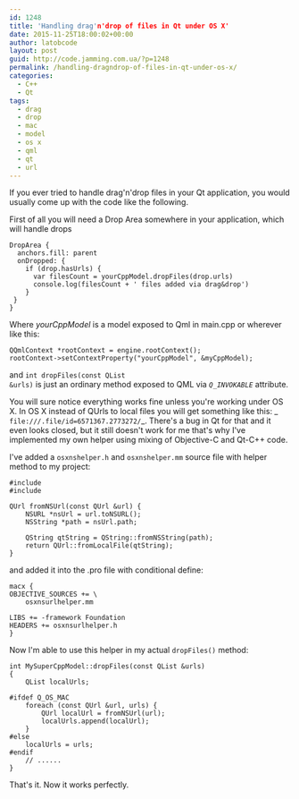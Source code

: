 ```yaml
---
id: 1248
title: 'Handling drag'n'drop of files in Qt under OS X'
date: 2015-11-25T18:00:02+00:00
author: latobcode
layout: post
guid: http://code.jamming.com.ua/?p=1248
permalink: /handling-dragndrop-of-files-in-qt-under-os-x/
categories:
  - C++
  - Qt
tags:
  - drag
  - drop
  - mac
  - model
  - os x
  - qml
  - qt
  - url
---
```

If you ever tried to handle drag'n'drop files in your Qt application, you would usually come up with the code like the following.
  
First of all you will need a Drop Area somewhere in your application, which will handle drops

<pre><code class="language-javascript">DropArea {
  anchors.fill: parent
  onDropped: {
    if (drop.hasUrls) {
      var filesCount = yourCppModel.dropFiles(drop.urls)
      console.log(filesCount + ' files added via drag&drop')
    }
 }
}</code></pre>

Where _yourCppModel_ is a model exposed to Qml in main.cpp or wherever like this:

<pre><code class="language-clike">QQmlContext *rootContext = engine.rootContext();
rootContext->setContextProperty("yourCppModel", &myCppModel);
</code></pre>

and <code class="language-clike">int dropFiles(const QList<QUrl> &urls)</code> is just an ordinary method exposed to QML via _`Q_INVOKABLE`_ attribute.

You will sure notice everything works fine unless you're working under OS X. In OS X instead of QUrls to local files you will get something like this: _ `file:///.file/id=6571367.2773272/`_. There's a bug in Qt for that and it even looks closed, but it still doesn't work for me that's why I've implemented my own helper using mixing of Objective-C and Qt-C++ code.

<!--more-->

I've added a `osxnshelper.h` and `osxnshelper.mm` source file with helper method to my project:

<pre><code class="language-clike">#include <Foundation/Foundation.h>
#include <QUrl>

QUrl fromNSUrl(const QUrl &url) {
    NSURL *nsUrl = url.toNSURL();
    NSString *path = nsUrl.path;

    QString qtString = QString::fromNSString(path);
    return QUrl::fromLocalFile(qtString);
}
</code></pre>

and added it into the .pro file with conditional define:

<pre><code class="language-clike">macx {
OBJECTIVE_SOURCES += \
    osxnsurlhelper.mm

LIBS += -framework Foundation
HEADERS += osxnsurlhelper.h
}
</code></pre>

Now I'm able to use this helper in my actual `dropFiles()` method:

<pre><code class="language-clike">int MySuperCppModel::dropFiles(const QList<QString> &urls)
{
    QList<QString> localUrls;

#ifdef Q_OS_MAC
    foreach (const QUrl &url, urls) {
        QUrl localUrl = fromNSUrl(url);
        localUrls.append(localUrl);
    }
#else
    localUrls = urls;
#endif
    // ......
}
</code></pre>

That's it. Now it works perfectly.